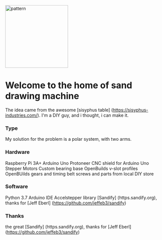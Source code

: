 <img src="http://thejuggler.net/sisyphus/LinedCircles.png" alt="pattern" width="200" height="200"/>

# Welcome to the home of sand drawing machine

The idea came from the awesome [sisyphus table] (https://sisyphus-industries.com/). 
I'm a DIY guy, and i thought, i can make it.

### Type

My solution for the problem is a polar system, with two arms.

### Hardware

Raspberry Pi 3A+
Arduino Uno
Protoneer CNC shield for Arduino Uno
Stepper Motors
Custom bearing base
OpenBuilds v-slot profiles
OpenBUilds gears and timing belt
screws and parts from local DIY store

### Software

Python 3.7
Arduino IDE
Accelstepper library
[Sandify] (https.sandify.org), thanks for [Jeff Eberl] (https://github.com/jeffeb3/sandify)

### Thanks

the great [Sandify] (https.sandify.org), thanks for [Jeff Eberl] (https://github.com/jeffeb3/sandify)

